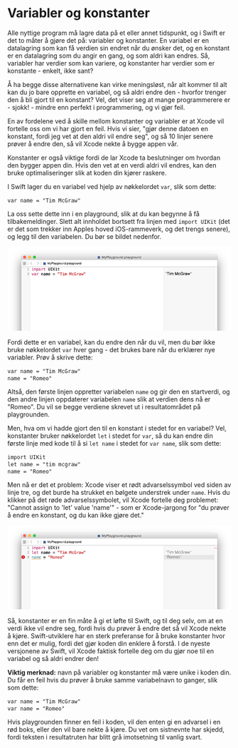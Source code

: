 # Variabler og konstanter

Alle nyttige program må lagre data på et eller annet tidspunkt, og i Swift er det to måter å gjøre det på: variabler og konstanter. En variabel er en datalagring som kan få verdien sin endret når du ønsker det, og en konstant er en datalagring som du angir en gang, og som aldri kan endres. Så, variabler har verdier som kan variere, og konstanter har verdier som er konstante - enkelt, ikke sant?

Å ha begge disse alternativene kan virke meningsløst, når alt kommer til alt kan du jo bare opprette en variabel, og så aldri endre den - hvorfor trenger den å bli gjort til en konstant? Vel, det viser seg at mange programmerere er - sjokk! - mindre enn perfekt i programmering, og vi gjør feil.

En av fordelene ved å skille mellom konstanter og variabler er at Xcode vil fortelle oss om vi har gjort en feil. Hvis vi sier, "gjør denne datoen en konstant, fordi jeg vet at den aldri vil endre seg", og så 10 linjer senere prøver å endre den, så vil Xcode nekte å bygge appen vår.

Konstanter er også viktige fordi de lar Xcode ta beslutninger om hvordan den bygger appen din. Hvis den vet at en verdi aldri vil endres, kan den bruke optimaliseringer slik at koden din kjører raskere.

I Swift lager du en variabel ved hjelp av nøkkelordet `var`, slik som dette:

    var name = "Tim McGraw"

La oss sette dette inn i en playground, slik at du kan begynne å få tilbakemeldinger. Slett alt innholdet bortsett fra linjen med `import UIKit` (det er det som trekker inn Apples hoved iOS-rammeverk, og det trengs senere), og legg til den variabelen. Du bør se bildet nedenfor.

![I Xcode playgrounder skriver du koden din til venstre og ser resultatene til høyre et øyeblikk etterpå.](0-2.png)

Fordi dette er en variabel, kan du endre den når du vil, men du bør ikke bruke nøkkelordet `var` hver gang - det brukes bare når du erklærer nye variabler. Prøv å skrive dette:

    var name = "Tim McGraw"  
    name = "Romeo"  

Altså, den første linjen oppretter variabelen `name` og gir den en startverdi, og den andre linjen oppdaterer variabelen `name` slik at verdien dens nå er "Romeo". Du vil se begge verdiene skrevet ut i resultatområdet på playgrounden.

Men, hva om vi hadde gjort den til en konstant i stedet for en variabel? Vel, konstanter bruker nøkkelordet `let` i stedet for `var`, så du kan endre din første linje med kode til å si `let name` i stedet for `var name`, slik som dette:

    import UIKit  
    let name = "tim mcgraw"  
    name = "Romeo"  

Men nå er det et problem: Xcode viser et rødt advarselssymbol ved siden av linje tre, og det burde ha strukket en bølgete understrek under `name`. Hvis du klikker på det røde advarselssymbolet, vil Xcode fortelle deg problemet: "Cannot assign to 'let' value 'name'" - som er Xcode-jargong for "du prøver å endre en konstant, og du kan ikke gjøre det."

![Hvis du prøver å endre en konstant i Swift, vil Xcode nekte å bygge appen din.](0-3.png)

Så, konstanter er en fin måte å gi et løfte til Swift, og til deg selv, om at en verdi ikke vil endre seg, fordi hvis du prøver å endre det så vil Xcode nekte å kjøre. Swift-utviklere har en sterk preferanse for å bruke konstanter hvor enn det er mulig, fordi det gjør koden din enklere å forstå. I de nyeste versjonene av Swift, vil Xcode faktisk fortelle deg om du gjør noe til en variabel og så aldri endrer den!

**Viktig merknad:** navn på variabler og konstanter må være unike i koden din. Du får en feil hvis du prøver å bruke samme variabelnavn to ganger, slik som dette:

    var name = "Tim McGraw"  
    var name = "Romeo"  

Hvis playgrounden finner en feil i koden, vil den enten gi en advarsel i en rød boks, eller den vil bare nekte å kjøre. Du vet om sistnevnte har skjedd, fordi teksten i resultatruten har blitt grå imotsetning til vanlig svart.

























































































